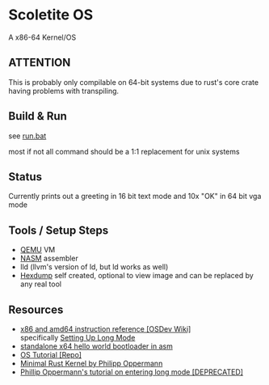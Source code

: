 # Scoletite OS
A x86-64 Kernel/OS

## ATTENTION
This is probably only compilable on 64-bit systems 
due to rust's core crate having problems with transpiling.

## Build & Run
see [run.bat](run.bat)

most if not all command should be a 1:1 replacement for unix systems

## Status
Currently prints out a greeting in 16 bit text mode and 10x "OK" in 64 bit vga mode

## Tools / Setup Steps
- [QEMU](https://www.qemu.org) VM
- [NASM](https://www.nasm.us/) assembler
- lld (llvm's version of ld, but ld works as well)
- [Hexdump](https://gist.github.com/DragonFIghter603/37a95b3f1f87d23d5410bfabf05a867b) self created, optional to view image and can be replaced by any real tool


## Resources
- [x86 and amd64 instruction reference [OSDev Wiki]](https://www.felixcloutier.com/x86/)<br>
  specifically [Setting Up Long Mode](https://wiki.osdev.org/Setting_Up_Long_Mode) 
- [standalone x64 hello world bootloader in asm](https://50linesofco.de/post/2018-02-28-writing-an-x86-hello-world-bootloader-with-assembly)
- [OS Tutorial [Repo]](https://github.com/cfenollosa/os-tutorial)
- [Minimal Rust Kernel by Philipp Oppermann](https://os.phil-opp.com/minimal-rust-kernel/)
- [Phillip Oppermann's tutorial on entering long mode [DEPRECATED]](https://os.phil-opp.com/entering-longmode/)